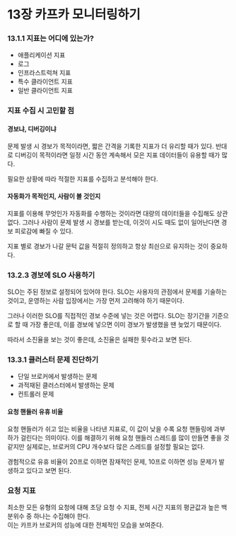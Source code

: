 # 13장 카프카 모니터링하기

### 13.1.1 지표는 어디에 있는가?
- 애플리케이션 지표
- 로그
- 인프라스트럭쳐 지표
- 특수 클라이언트 지표
- 일반 클라이언트 지표

### 지표 수집 시 고민할 점
#### 경보냐, 디버깅이냐
문제 발생 시 경보가 목적이라면, 짧은 간격을 기록한 지표가 더 유리할 때가 있다. 반대로 디버깅이 목적이라면 일정 시간 동안 계속해서 모은 지표 데이터들이 유용할 때가 많다.

필요한 상황에 따라 적절한 지표를 수집하고 분석해야 한다.

#### 자동화가 목적인지, 사람이 볼 것인지
지표를 이용해 무엇인가 자동화를 수행하는 것이라면 대량의 데이터들을 수집해도 상관 없다. 그러나 사람이 문제 발생 시 경보를 받는데, 이것이 시도 때도 없이 일어난다면 경보 피로감에 빠질 수 있다.

지표 별로 경보가 나갈 문턱 값을 적절히 정의하고 항상 최싄으로 유지하는 것이 중요하다.

### 13.2.3 경보에 SLO 사용하기
SLO는 주된 정보로 설정되어 있어야 한다. SLO는 사용자의 관점에서 문제를 기술하는 것이고, 운영하는 사람 입장에서는 가장 먼저 고려해야 하기 때문이다.

그러나 이러한 SLO를 직접적인 경보 수준에 넣는 것은 어렵다. SLO는 장기간을 기준으로 할 때 가장 좋은데, 이를 경보에 넣으면 이미 경보가 발생했을 땐 늦었기 때문이다.

따라서 소진율을 보는 것이 좋은데, 소진율은 실패한 횟수라고 보면 된다.

### 13.3.1 클러스터 문제 진단하기
- 단일 브로커에서 발생하는 문제
- 과적재된 클러스터에서 발생하는 문제
- 컨트롤러 문제

#### 요청 핸들러 유휴 비율
요청 핸들러가 쉬고 있는 비율을 나타낸 지표로, 이 값이 낮을 수록 요청 핸들링에 과부하가 걸린다는 의미이다. 이를 해결하기 위해 요청 핸들러 스레드를 많이 만들면 좋을 것 같지만 실제로는, 브로커의 CPU 개수보다 많은 스레드를 설정할 필요는 없다.

경험적으로 유휴 비율이 20프로 이하면 잠재적인 문제, 10프로 이하면 성능 문제가 발생하고 있다고 보면 된다.

### 요청 지표
최소한 모든 유형의 요청에 대해 초당 요청 수 지표, 전체 시간 지표의 평균값과 높은 백분위수 중 하나는 수집해야 한다.  
이는 카프카 브로커의 성능에 대한 전체적인 모습을 보여준다.

